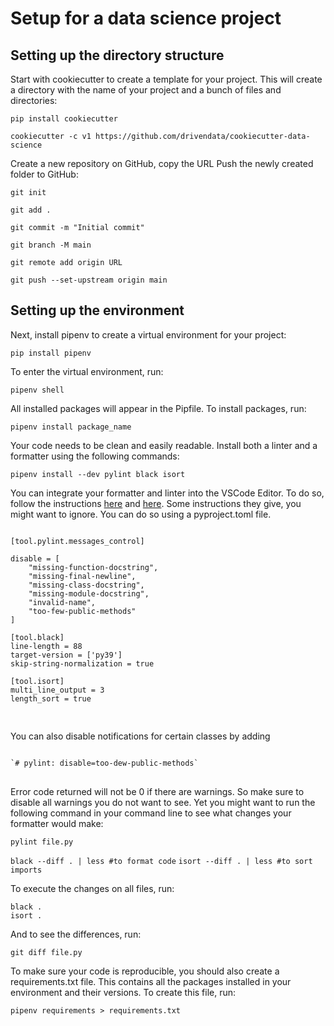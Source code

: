# Setup for a data science project
## Setting up the directory structure

Start with cookiecutter to create a template for your project. This will create a directory with the name of your project and a bunch of files and directories:

`pip install cookiecutter`

`cookiecutter -c v1 https://github.com/drivendata/cookiecutter-data-science`

Create a new repository on GitHub, copy the URL Push the newly created folder to GitHub:

`git init`

`git add .`

`git commit -m "Initial commit"`

`git branch -M main`

`git remote add origin URL`

`git push --set-upstream origin main`	

## Setting up the environment
Next, install pipenv to create a virtual environment for your project:

`pip install pipenv`	

To enter the virtual environment, run:

`pipenv shell`	

All installed packages will appear in the Pipfile. To install packages, run:

`pipenv install package_name`

Your code needs to be clean and easily readable. Install both a linter and a formatter using the following commands:

`pipenv install --dev pylint black isort`	

You can integrate your formatter and linter into the VSCode Editor. To do so, follow the instructions [here](https://code.visualstudio.com/docs/python/editing) and [here](https://code.visualstudio.com/docs/python/linting). Some instructions they give, you might want to ignore. You can do so using a pyproject.toml file. 

<pre>
<code>
[tool.pylint.messages_control]

disable = [
    "missing-function-docstring",
    "missing-final-newline",
    "missing-class-docstring",
    "missing-module-docstring",
    "invalid-name",
    "too-few-public-methods"
]

[tool.black]
line-length = 88
target-version = ['py39']
skip-string-normalization = true

[tool.isort]
multi_line_output = 3
length_sort = true

</code>
</pre>

You can also disable notifications for certain classes by adding 

<pre>
<code>
`# pylint: disable=too-dew-public-methods`
</code>
</pre>

Error code returned will not be 0 if there are warnings. So make sure to disable all warnings you do not want to see.
Yet you might want to run the following command in your command line to see what changes your formatter would make:

`pylint file.py`

`black --diff . | less #to format code`
`isort --diff . | less #to sort imports`

To execute the changes on all files, run:

`black .`	
`isort .`	

And to see the differences, run:

`git diff file.py`

To make sure your code is reproducible, you should also create a requirements.txt file. This contains all the packages installed in your environment and their versions. To create this file, run:

`pipenv requirements > requirements.txt`

